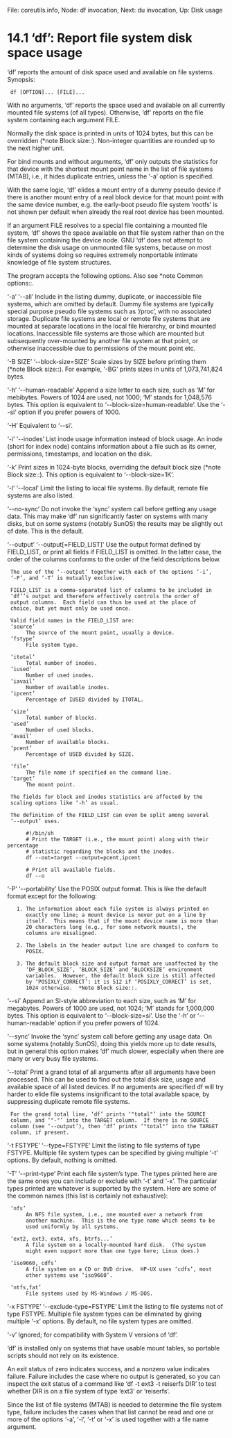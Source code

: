 File: coreutils.info,  Node: df invocation,  Next: du invocation,  Up: Disk usage

14.1 ‘df’: Report file system disk space usage
==============================================

‘df’ reports the amount of disk space used and available on file
systems.  Synopsis:

     df [OPTION]... [FILE]...

   With no arguments, ‘df’ reports the space used and available on all
currently mounted file systems (of all types).  Otherwise, ‘df’ reports
on the file system containing each argument FILE.

   Normally the disk space is printed in units of 1024 bytes, but this
can be overridden (*note Block size::).  Non-integer quantities are
rounded up to the next higher unit.

   For bind mounts and without arguments, ‘df’ only outputs the
statistics for that device with the shortest mount point name in the
list of file systems (MTAB), i.e., it hides duplicate entries, unless
the ‘-a’ option is specified.

   With the same logic, ‘df’ elides a mount entry of a dummy pseudo
device if there is another mount entry of a real block device for that
mount point with the same device number, e.g.  the early-boot pseudo
file system ‘rootfs’ is not shown per default when already the real root
device has been mounted.

   If an argument FILE resolves to a special file containing a mounted
file system, ‘df’ shows the space available on that file system rather
than on the file system containing the device node.  GNU ‘df’ does not
attempt to determine the disk usage on unmounted file systems, because
on most kinds of systems doing so requires extremely nonportable
intimate knowledge of file system structures.

   The program accepts the following options.  Also see *note Common
options::.

‘-a’
‘--all’
     Include in the listing dummy, duplicate, or inaccessible file
     systems, which are omitted by default.  Dummy file systems are
     typically special purpose pseudo file systems such as ‘/proc’, with
     no associated storage.  Duplicate file systems are local or remote
     file systems that are mounted at separate locations in the local
     file hierarchy, or bind mounted locations.  Inaccessible file
     systems are those which are mounted but subsequently over-mounted
     by another file system at that point, or otherwise inaccessible due
     to permissions of the mount point etc.

‘-B SIZE’
‘--block-size=SIZE’
     Scale sizes by SIZE before printing them (*note Block size::).  For
     example, ‘-BG’ prints sizes in units of 1,073,741,824 bytes.

‘-h’
‘--human-readable’
     Append a size letter to each size, such as ‘M’ for mebibytes.
     Powers of 1024 are used, not 1000; ‘M’ stands for 1,048,576 bytes.
     This option is equivalent to ‘--block-size=human-readable’.  Use
     the ‘--si’ option if you prefer powers of 1000.

‘-H’
     Equivalent to ‘--si’.

‘-i’
‘--inodes’
     List inode usage information instead of block usage.  An inode
     (short for index node) contains information about a file such as
     its owner, permissions, timestamps, and location on the disk.

‘-k’
     Print sizes in 1024-byte blocks, overriding the default block size
     (*note Block size::).  This option is equivalent to
     ‘--block-size=1K’.

‘-l’
‘--local’
     Limit the listing to local file systems.  By default, remote file
     systems are also listed.

‘--no-sync’
     Do not invoke the ‘sync’ system call before getting any usage data.
     This may make ‘df’ run significantly faster on systems with many
     disks, but on some systems (notably SunOS) the results may be
     slightly out of date.  This is the default.

‘--output’
‘--output[=FIELD_LIST]’
     Use the output format defined by FIELD_LIST, or print all fields if
     FIELD_LIST is omitted.  In the latter case, the order of the
     columns conforms to the order of the field descriptions below.

     The use of the ‘--output’ together with each of the options ‘-i’,
     ‘-P’, and ‘-T’ is mutually exclusive.

     FIELD_LIST is a comma-separated list of columns to be included in
     ‘df’’s output and therefore effectively controls the order of
     output columns.  Each field can thus be used at the place of
     choice, but yet must only be used once.

     Valid field names in the FIELD_LIST are:
     ‘source’
          The source of the mount point, usually a device.
     ‘fstype’
          File system type.

     ‘itotal’
          Total number of inodes.
     ‘iused’
          Number of used inodes.
     ‘iavail’
          Number of available inodes.
     ‘ipcent’
          Percentage of IUSED divided by ITOTAL.

     ‘size’
          Total number of blocks.
     ‘used’
          Number of used blocks.
     ‘avail’
          Number of available blocks.
     ‘pcent’
          Percentage of USED divided by SIZE.

     ‘file’
          The file name if specified on the command line.
     ‘target’
          The mount point.

     The fields for block and inodes statistics are affected by the
     scaling options like ‘-h’ as usual.

     The definition of the FIELD_LIST can even be split among several
     ‘--output’ uses.

          #!/bin/sh
          # Print the TARGET (i.e., the mount point) along with their percentage
          # statistic regarding the blocks and the inodes.
          df --out=target --output=pcent,ipcent

          # Print all available fields.
          df --o

‘-P’
‘--portability’
     Use the POSIX output format.  This is like the default format
     except for the following:

       1. The information about each file system is always printed on
          exactly one line; a mount device is never put on a line by
          itself.  This means that if the mount device name is more than
          20 characters long (e.g., for some network mounts), the
          columns are misaligned.

       2. The labels in the header output line are changed to conform to
          POSIX.

       3. The default block size and output format are unaffected by the
          ‘DF_BLOCK_SIZE’, ‘BLOCK_SIZE’ and ‘BLOCKSIZE’ environment
          variables.  However, the default block size is still affected
          by ‘POSIXLY_CORRECT’: it is 512 if ‘POSIXLY_CORRECT’ is set,
          1024 otherwise.  *Note Block size::.

‘--si’
     Append an SI-style abbreviation to each size, such as ‘M’ for
     megabytes.  Powers of 1000 are used, not 1024; ‘M’ stands for
     1,000,000 bytes.  This option is equivalent to ‘--block-size=si’.
     Use the ‘-h’ or ‘--human-readable’ option if you prefer powers of
     1024.

‘--sync’
     Invoke the ‘sync’ system call before getting any usage data.  On
     some systems (notably SunOS), doing this yields more up to date
     results, but in general this option makes ‘df’ much slower,
     especially when there are many or very busy file systems.

‘--total’
     Print a grand total of all arguments after all arguments have been
     processed.  This can be used to find out the total disk size, usage
     and available space of all listed devices.  If no arguments are
     specified df will try harder to elide file systems insignificant to
     the total available space, by suppressing duplicate remote file
     systems.

     For the grand total line, ‘df’ prints ‘"total"’ into the SOURCE
     column, and ‘"-"’ into the TARGET column.  If there is no SOURCE
     column (see ‘--output’), then ‘df’ prints ‘"total"’ into the TARGET
     column, if present.

‘-t FSTYPE’
‘--type=FSTYPE’
     Limit the listing to file systems of type FSTYPE.  Multiple file
     system types can be specified by giving multiple ‘-t’ options.  By
     default, nothing is omitted.

‘-T’
‘--print-type’
     Print each file system’s type.  The types printed here are the same
     ones you can include or exclude with ‘-t’ and ‘-x’.  The particular
     types printed are whatever is supported by the system.  Here are
     some of the common names (this list is certainly not exhaustive):

     ‘nfs’
          An NFS file system, i.e., one mounted over a network from
          another machine.  This is the one type name which seems to be
          used uniformly by all systems.

     ‘ext2, ext3, ext4, xfs, btrfs...’
          A file system on a locally-mounted hard disk.  (The system
          might even support more than one type here; Linux does.)

     ‘iso9660, cdfs’
          A file system on a CD or DVD drive.  HP-UX uses ‘cdfs’, most
          other systems use ‘iso9660’.

     ‘ntfs,fat’
          File systems used by MS-Windows / MS-DOS.

‘-x FSTYPE’
‘--exclude-type=FSTYPE’
     Limit the listing to file systems not of type FSTYPE.  Multiple
     file system types can be eliminated by giving multiple ‘-x’
     options.  By default, no file system types are omitted.

‘-v’
     Ignored; for compatibility with System V versions of ‘df’.

   ‘df’ is installed only on systems that have usable mount tables, so
portable scripts should not rely on its existence.

   An exit status of zero indicates success, and a nonzero value
indicates failure.  Failure includes the case where no output is
generated, so you can inspect the exit status of a command like ‘df -t
ext3 -t reiserfs DIR’ to test whether DIR is on a file system of type
‘ext3’ or ‘reiserfs’.

   Since the list of file systems (MTAB) is needed to determine the file
system type, failure includes the cases when that list cannot be read
and one or more of the options ‘-a’, ‘-l’, ‘-t’ or ‘-x’ is used together
with a file name argument.

